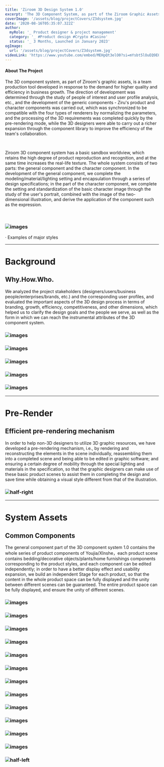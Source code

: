 ```yaml
---
title: 'Ziroom 3D Design System 1.0'
excerpt: 'The 3D Component System, as part of the Ziroom Graphic Assets, is a team production tool developed in response to the demand for higher quality and efficiency in a growing business.'
coverImage: '/assets/blog/projectCovers/Z3dsystem.jpg'
date: '2020-08-16T05:35:07.322Z'
author:
  myRole: '_ Product designer & project management'
  category: '_ #Product design #Crypto #Casino'
  status: '_ 3 Months, Launched in January 2023'
ogImage:
  url: '/assets/blog/projectCovers/Z3dsystem.jpg'
videoLink: 'https://www.youtube.com/embed/MEHpQt3elO0?si=mYsbt5lOuEQ9EQ4o'
---
```


#### About The Project
The 3D component system, as part of Ziroom's graphic assets, is a team production tool developed in response to the demand for higher quality and efficiency in business growth. The direction of development was determined through the study of people of interest and user profile analysis, etc., and the development of the generic components - Ziru's product and character components was carried out, which was synchronized to be compatible with the four types of renderers by normalizing the parameters, and the processing of the 3D requirements was completed quickly by the pre-rendering mode, while the 3D designers were able to carry out a richer expansion through the component library to improve the efficiency of the team's collaboration.

&nbsp;

Ziroom 3D component system has a basic sandbox worldview, which retains the high degree of product reproduction and recognition, and at the same time increases the real-life texture. The whole system consists of two parts: the general component and the character component. In the development of the general component, we complete the modeling/material/lighting setting and encapsulation through a series of design specifications; in the part of the character component, we complete the setting and standardization of the basic character image through the study of the user's portrait, combined with the image of the two-dimensional illustration, and derive the application of the component such as the expression.


&nbsp;

### ![images](/assets/3d-system/3d-101.png "Omibet.io")
· Examples of major styles

---
# Background

## Why.How.Who.
We analyzed the project stakeholders (designers/users/business people/enterprises/brands, etc.) and the corresponding user profiles, and evaluated the important aspects of the 3D design process in terms of branding, growth, efficiency, competitiveness, and other dimensions, which helped us to clarify the design goals and the people we serve, as well as the form in which we can reach the instrumental attributes of the 3D component system.

### ![images](/assets/3d-system/3d-1.png "Ziroom 3D Design System")
### ![images](/assets/3d-system/3d-2.png "Ziroom 3D Design System")
### ![images](/assets/3d-system/3d-3.png "Ziroom 3D Design System")
### ![images](/assets/3d-system/3d-4.png "Ziroom 3D Design System")
### ![images](/assets/3d-system/3d-5.png "Ziroom 3D Design System")

---
# Pre-Render

## Efficient pre-rendering mechanism
In order to help non-3D designers to utilize 3D graphic resources, we have developed a pre-rendering mechanism, i.e., by rendering and reconstructing the elements in the scene individually, reassembling them into a completed scene and being able to be edited in graphic software; and ensuring a certain degree of mobility through the special lighting and materials in the specification, so that the graphic designers can make use of these basic product scenes to assist them in completing the design and save time while obtaining a visual style different from that of the illustration.

### ![half-right](/assets/3d-system/render.gif "Ziroom 3D Design System")

---
# System Assets

## Common Components
The general component part of the 3D component system 1.0 contains the whole series of product components of Youjia/XInshe，each product scene contains bedding/decorative objects/plants/home furnishings components corresponding to the product styles, and each component can be edited independently; in order to have a better display effect and usability expansion, we build an independent Stage for each product, so that the content in the whole product space can be fully displayed and the unity between different scenes can be guaranteed. The entire product space can be fully displayed, and ensure the unity of different scenes.

### ![images](/assets/3d-system/3d-6.png "Ziroom 3D Design System")
### ![images](/assets/3d-system/3d-10.png "Ziroom 3D Design System")
### ![images](/assets/3d-system/3d-7.png "Ziroom 3D Design System")
### ![images](/assets/3d-system/3d-8.png "Ziroom 3D Design System")
### ![images](/assets/3d-system/3d-9.png "Ziroom 3D Design System")

### ![images](/assets/3d-system/3d-11.png "Ziroom 3D Design System")
### ![images](/assets/3d-system/3d-12.png "Ziroom 3D Design System")
### ![images](/assets/3d-system/3d-13.png "Ziroom 3D Design System")
### ![images](/assets/3d-system/3d-14.png "Ziroom 3D Design System")
### ![images](/assets/3d-system/3d-15.png "Ziroom 3D Design System")
### ![images](/assets/3d-system/3d-16.png "Ziroom 3D Design System")
### ![images](/assets/3d-system/3d-18.jpeg "Ziroom 3D Design System")
### ![half-left](/assets/3d-system/render2.gif "Ziroom 3D Design System")

